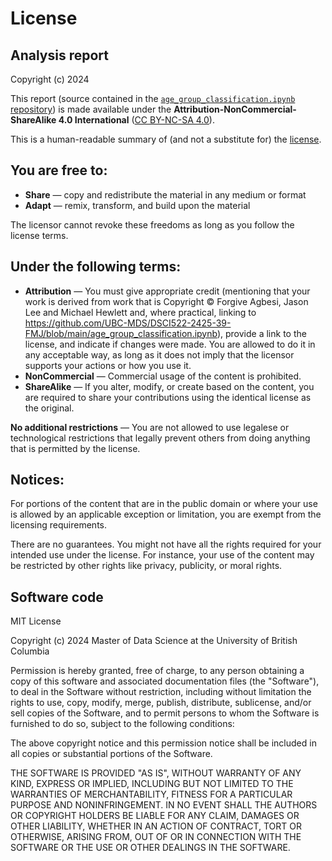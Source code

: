 # License

## Analysis report

Copyright (c) 2024

This report (source contained in the [`age_group_classification.ipynb` repository](https://github.com/UBC-MDS/DSCI522-2425-39-FMJ/blob/main/age_group_classification.ipynb)) is made available under the **Attribution-NonCommercial-ShareAlike 4.0 International** ([CC BY-NC-SA 4.0](https://creativecommons.org/licenses/by-nc-sa/4.0/)). 

This is a human-readable summary of (and not a substitute for) the [license](https://creativecommons.org/licenses/by-nc-sa/4.0/legalcode).

## You are free to:

- **Share** — copy and redistribute the material in any medium or format
- **Adapt** — remix, transform, and build upon the material

The licensor cannot revoke these freedoms as long as you follow the license terms.

## Under the following terms:

- **Attribution** — You must give appropriate credit (mentioning that your work is derived from work that is Copyright © Forgive Agbesi, Jason Lee and Michael Hewlett and, where practical, linking to https://github.com/UBC-MDS/DSCI522-2425-39-FMJ/blob/main/age_group_classification.ipynb), provide a link to the license, and indicate if changes were made. You are allowed to do it in any acceptable way, as long as it does not imply that the licensor supports your actions or how you use it.
- **NonCommercial** — Commercial usage of the content is prohibited.
- **ShareAlike** — If you alter, modify, or create based on the content, you are required to share your contributions using the identical license as the original.

**No additional restrictions** — You are not allowed to use legalese or technological restrictions that legally prevent others from doing anything that is permitted by the license.

## Notices:

For portions of the content that are in the public domain or where your use is allowed by an applicable exception or limitation, you are exempt from the licensing requirements.

There are no guarantees. You might not have all the rights required for your intended use under the license. For instance, your use of the content may be restricted by other rights like privacy, publicity, or moral rights.




## Software code
MIT License

Copyright (c) 2024 Master of Data Science at the University of British Columbia

Permission is hereby granted, free of charge, to any person obtaining a copy
of this software and associated documentation files (the "Software"), to deal
in the Software without restriction, including without limitation the rights
to use, copy, modify, merge, publish, distribute, sublicense, and/or sell
copies of the Software, and to permit persons to whom the Software is
furnished to do so, subject to the following conditions:

The above copyright notice and this permission notice shall be included in all
copies or substantial portions of the Software.

THE SOFTWARE IS PROVIDED "AS IS", WITHOUT WARRANTY OF ANY KIND, EXPRESS OR
IMPLIED, INCLUDING BUT NOT LIMITED TO THE WARRANTIES OF MERCHANTABILITY,
FITNESS FOR A PARTICULAR PURPOSE AND NONINFRINGEMENT. IN NO EVENT SHALL THE
AUTHORS OR COPYRIGHT HOLDERS BE LIABLE FOR ANY CLAIM, DAMAGES OR OTHER
LIABILITY, WHETHER IN AN ACTION OF CONTRACT, TORT OR OTHERWISE, ARISING FROM,
OUT OF OR IN CONNECTION WITH THE SOFTWARE OR THE USE OR OTHER DEALINGS IN THE
SOFTWARE.
